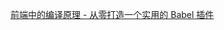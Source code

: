 [前端中的编译原理 - 从零打造一个实用的 Babel 插件](https://mp.weixin.qq.com/s?__biz=MzA4ODUzNTE2Nw==&mid=2451046377&idx=1&sn=23884a3a0f80c011a2968ac8f2afa3be&chksm=87cbe6f9b0bc6fef9673eab42dbe001fd2dac53f156964d107dc28ef3d1e296188a9cacea4a3&mpshare=1&scene=1&srcid=&sharer_sharetime=1569543956672&sharer_shareid=966f440169937ddeabee7cec964be6bc&key=370134afbc2f89abf9653597e3dac8f514b362712cc07a37d57261b00fecd6624199fda6f595961b5d3d0f822d77455e10387832e68701530071ec0408932a6b6730ee774d8dcdfc0bfd4e9b00abb6a7&ascene=1&uin=NTY4MTYyOTM1&devicetype=Windows+10&version=62060833&lang=zh_CN&pass_ticket=K00VWae9ocLUtONCk1cOk%2FMT3pFaHo3uWjf5d8YILzoiVVj3yOvcHCsNZcIAWRUk)